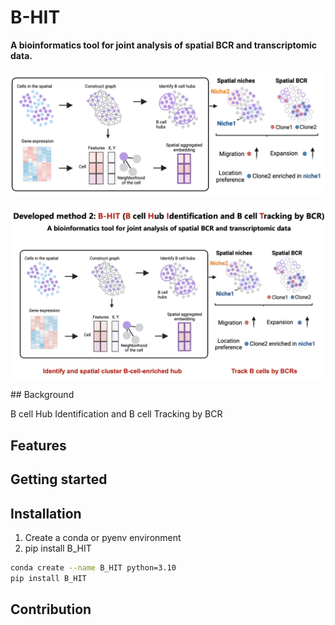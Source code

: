 # B-HIT

**A bioinformatics tool for joint analysis of spatial BCR and transcriptomic data.**

![B-HIT](./images/BHIT.png)
</p>
<p align="center">
  <img src="https://github.com/yuanrh2004/B_HIT_updated/blob/master/docs/_static/workchart.png" width="800px">
</p>
## Background

  B cell Hub Identification and B cell Tracking by BCR


## Features


## Getting started


## Installation


1. Create a conda or pyenv environment
2. pip install B_HIT

```bash
conda create --name B_HIT python=3.10
pip install B_HIT
```

## Contribution

